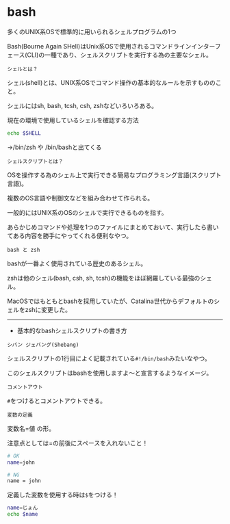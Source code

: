 # bash

多くのUNIX系OSで標準的に用いられるシェルプログラムの1つ

Bash(Bourne Again SHell)はUnix系OSで使用されるコマンドラインインターフェース(CLI)の一種であり、シェルスクリプトを実行する為の主要なシェル。

`シェルとは？`

シェル(shell)とは、UNIX系OSでコマンド操作の基本的なルールを示すもののこと。

シェルにはsh, bash, tcsh, csh, zshなどいろいろある。

現在の環境で使用しているシェルを確認する方法
```bash
echo $SHELL
```
→/bin/zsh や /bin/bashと出てくる

`シェルスクリプトとは？`

OSを操作する為のシェル上で実行できる簡易なプログラミング言語(スクリプト言語)。

複数のOS言語や制御文などを組み合わせて作られる。

一般的にはUNIX系のOSのシェルで実行できるものを指す。

あらかじめコマンドや処理を1つのファイルにまとめておいて、実行したら書いてある内容を勝手にやってくれる便利なやつ。

`bash と zsh`

bashが一番よく使用されている歴史のあるシェル。

zshは他のシェル(bash, csh, sh, tcsh)の機能をほぼ網羅している最強のシェル。

MacOSではもともとbashを採用していたが、Catalina世代からデフォルトのシェルをzshに変更した。

---

- 基本的なbashシェルスクリプトの書き方

`シバン ジェバング(Shebang)`

シェルスクリプトの1行目によく記載されている`#!/bin/bash`みたいなやつ。

このシェルスクリプトはbashを使用しますよ〜と宣言するようなイメージ。

`コメントアウト`

`#`をつけるとコメントアウトできる。

`変数の定義`

変数名=値 の形。

注意点としては=の前後にスペースを入れないこと！
```bash
# OK
name=john

# NG
name = john
```
定義した変数を使用する時は`$`をつける！
```bash
name=じょん
echo $name
```

